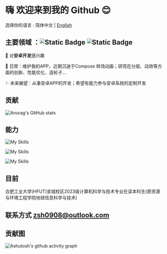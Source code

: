 # 嗨 欢迎来到我的 Github 😊

选择你的语言 : 简体中文 | [English](/README-EN.md)

## 主要领域 ：![Static Badge](https://img.shields.io/badge/Android%20-50f270?logo=android&logoColor=black&style=for-the-badge)  ![Static Badge](https://img.shields.io/badge/Kotlin-a503fc?logo=kotlin&logoColor=white&style=for-the-badge)

🤩 对**安卓开发**感兴趣

🤔 日常：维护我的APP，近期沉迷于Compose 转场动画；研究在分层、动效等方面的创新、性能优化、造轮子...

✨ 未来展望：从事安卓APP的开发；希望有能力参与安卓系统的定制开发

## 贡献
![Anurag's GitHub stats](https://github-readme-stats.vercel.app/api?username=Chiu-xaH&show_icons=true&count_private=true&locale=cn&hide_title=true)

## 能力
![My Skills](https://go-skill-icons.vercel.app/api/icons?i=linux,c,java,kotlin,android,gradle,postgres,sqlite,jetpackcompose,ktor,vercel,supabase,cmake&theme=light&perline=10)

![My Skills](https://go-skill-icons.vercel.app/api/icons?i=nodejs,nginx,php,api,flask,mysql,maven,spring,tomcat,redis,mongodb,graphql,docker,rabbitmq,elasticsearch,kibana,jwt,&theme=light&perline=10)

![My Skills](https://go-skill-icons.vercel.app/api/icons?i=git,py,bash&theme=light&perline=10)

<!-- 
![My Skills](https://go-skill-icons.vercel.app/api/icons?i=linux,c,java,kotlin,android,gradle,postgres,sqlite,git,jetpackcompose,nodejs,nginx,php,api,py,flask,mysql,maven,spring,tomcat,ktor,vercel,redis,mongodb,graphql,docker,rabbitmq,elasticsearch,kibana,bash,jwt,supabase,cmake&theme=dark&perline=10) -->

## 目前
合肥工业大学(HFUT)宣城校区2023级计算机科学与技术专业在读本科生(原资源与环境工程学院地球信息科学与技术)

## 联系方式 zsh0908@outlook.com

## 贡献图
![Ashutosh's github activity graph](https://github-readme-activity-graph.vercel.app/graph?username=Chiu-xaH&custom_title=贡献图)



